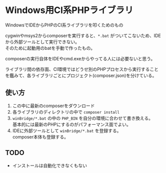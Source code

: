 # Windows用CI系PHPライブラリ
WindowsでIDEからPHPのCI系ライブラリを叩くためのもの

cygwinやmsys2からcomposerを実行すると、`*.bat` がついてこないため、IDEから外部ツールとして実行できない。  
そのために起動用のbatを手動で作ったもの。

composerの実行自体をIDEやcmd.exeからやってる人には必要ないと思う。

ライブラリ間の依存面、CI環境ではどうせ別のPHPプロセスから実行することを鑑みて、各ライブラリごとにプロジェクト(composer.json)を分けている。


## 使い方
1. この中に最新のcomposerをダウンロード
2. 各ライブラリのディレクトリの中で `composer install`
3. `winBridge/*.bat` の中の `PHP_BIN` を自分の環境に合わせて書き換える。  
   基本的には最新のPHPにするのがパフォーマンス面でよい。
4. IDEに外部ツールとして `winBridge/*.bat` を登録する。  
   composer本体も登録する。


## TODO
- インストールは自動化できなくもない

